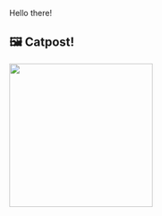Hello there!



## 🖼️ Catpost!

<sub>
    <img src="https://cdn2.thecatapi.com/images/a6b.jpg" height="256">
</sub>

